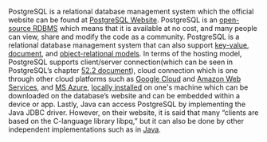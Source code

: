 PostgreSQL is a relational database management system which the official website can be found at [PostgreSQL Website](https://www.postgresql.org/). PostgreSQL is an [open-source RDBMS](https://www.navisite.com/blog/open-source-vs-commercial-database-systems/) which means that it is available at no cost, and many people can view, share and modify the code as a community. PostgreSQL is a relational database management system that can also support [key-value](https://arctype.com/blog/postgresql-key-value-store/), [document](https://www.pluralsight.com/courses/postgresql-document-database), and [object-relational models](https://arctype.com/blog/postgres-ordbms-explainer/). In terms of the hosting model, PostgreSQL supports client/server connection(which can be seen in PostgreSQL’s chapter [52.2 document](https://www.postgresql.org/docs/current/connect-estab.html)), cloud connection which is one through other cloud platforms such as [Google Cloud](https://cloud.google.com/sql/postgresql) and [Amazon Web Services](https://aws.amazon.com/rds/postgresql/), and [MS Azure](https://azure.microsoft.com/en-us/products/postgresql/?&ef_id=Cj0KCQjwz6ShBhCMARIsAH9A0qVxVr1GJF7WbAR-KX4g7Uu-A2k4eW5W_BQmUtyhm24fTmMNFaJic_0aAuVKEALw_wcB:G:s&OCID=AIDcmm5edswduu_SEM_Cj0KCQjwz6ShBhCMARIsAH9A0qVxVr1GJF7WbAR-KX4g7Uu-A2k4eW5W_BQmUtyhm24fTmMNFaJic_0aAuVKEALw_wcB:G:s&gclid=Cj0KCQjwz6ShBhCMARIsAH9A0qVxVr1GJF7WbAR-KX4g7Uu-A2k4eW5W_BQmUtyhm24fTmMNFaJic_0aAuVKEALw_wcB), [locally installed](https://www.infoworld.com/article/3655953/postgres-everywhere.html ) on one's machine which can be downloaded on the database’s website and can be embedded within a device or app. Lastly, Java can access PostgreSQL by implementing the Java JDBC driver. However, on their website, it is said that many “clients are based on the C-language library libpq,” but it can also be done by other independent implementations such as in [Java](https://www.postgresql.org/docs/current/ecpg.html). 
